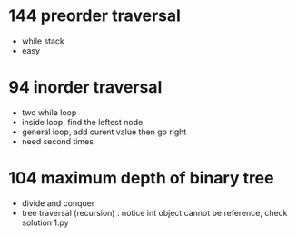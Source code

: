# 144 preorder traversal
- while stack
- easy
# 94 inorder traversal
- two while loop
- inside loop, find the leftest node
- general loop, add curent value then go right
- need second times
# 104 maximum depth of binary tree
- divide and conquer
- tree traversal (recursion) : notice int object cannot be reference, check solution 1.py